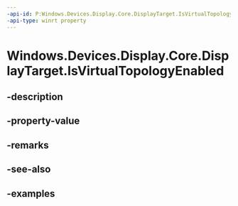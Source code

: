 ```yaml
---
-api-id: P:Windows.Devices.Display.Core.DisplayTarget.IsVirtualTopologyEnabled
-api-type: winrt property
---
```


<!-- Property syntax.
public bool IsVirtualTopologyEnabled { get; }
-->

# Windows.Devices.Display.Core.DisplayTarget.IsVirtualTopologyEnabled

## -description

## -property-value

## -remarks

## -see-also

## -examples

